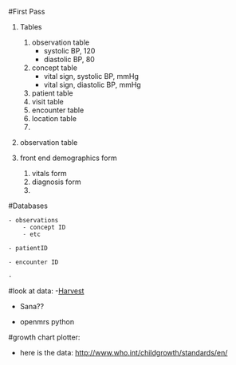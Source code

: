 #First Pass
1. Tables
	1. observation table
		- systolic BP, 120
		- diastolic BP, 80
	1. concept table
		- vital sign, systolic BP, mmHg
		- vital sign, diastolic BP, mmHg
	1. patient table
	1. visit table
	1. encounter table
	1. location table
	1. 


1. observation table
1. front end demographics form
	1. vitals form
	1. diagnosis form
	1. 
	
	

#Databases

	- observations
		- concept ID
		- etc
		
	- patientID
	
	- encounter ID
	
	- 
	
#look at data:
-[Harvest](http://harvest.research.chop.edu/)

- Sana??

- openmrs python


#growth chart plotter:

- here is the data: http://www.who.int/childgrowth/standards/en/
	




